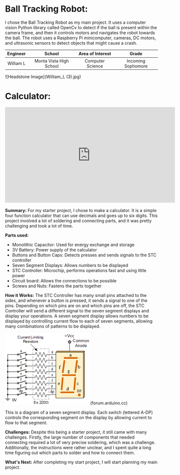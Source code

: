 # Ball Tracking Robot:

I chose the Ball Tracking Robot as my main project. It uses a computer vision Python library called OpenCv to detect if the ball is present within the camera frame, and then it controls motors and navigates the robot towards the ball. The robot uses a Raspberry Pi minicomputer, cameras, DC motors, and ultrasonic sensors to detect objects that might cause a crash.

| **Engineer** | **School** | **Area of Interest** | **Grade** |
|:--:|:--:|:--:|:--:|
| William L | Monta Vista High School | Computer Science | Incoming Sophomore

![Headstone Image](William_L (3).jpg)


# Calculator:

<iframe width="560" height="315" src="https://www.youtube.com/embed/q9Mwomvro4c?si=zozlNiDIa9Zl9xtW" title="YouTube video player" frameborder="0" allow="accelerometer; autoplay; clipboard-write; encrypted-media; gyroscope; picture-in-picture; web-share" referrerpolicy="strict-origin-when-cross-origin" allowfullscreen></iframe>

**Summary:**
For my starter project, I chose to make a calculator. It is a simple four function calculator that can use decimals and goes up to six digits. This project involved a lot of soldering and connecting parts, and it was pretty challenging and took a lot of time.

**Parts used:**
- Monolithic Capacitor: Used for energy exchange and storage
- 3V Battery: Power supply of the calculator
- Buttons and Button Caps: Detects presses and sends signals to the STC controller
- Seven Segment Displays: Allows numbers to be displayed
- STC Controller: Microchip, performs operations fast and using little power
- Circuit board: Allows the connections to be possible
- Screws and Nuts: Fastens the parts together

**How it Works:**
The STC Controller has many small pins attached to the sides, and whenever a button is pressed, it sends a signal to one of the pins. Depending on which pins are on and which pins are off, the STC Controller will send a different signal to the seven segment displays and display your operations. A seven segment display allows numbers to be displayed by controlling current flow to each of seven segments, allowing many combinations of patterns to be displayed.

![Headstone Image](sevensegment.jpeg)
(forum.arduino.cc)

This is a diagram of a seven segment display. Each switch (lettered A-DP) controls the corresponding segment on the display by allowing current to flow to that segment.

**Challenges:**
Despite this being a starter project, it still came with many challenges. Firstly, the large number of components that needed connecting required a lot of very precise soldering, which was a challenge. Additionally, the instructions were rather unclear, and I spent quite a long time figuring out which parts to solder and how to connect them. 

**What's Next:**
After completing my start project, I will start planning my main project.


<!--
# Ball Tracking Robot
<!--Replace this text with a brief description (2-3 sentences) of your project. This description should draw the reader in and make them interested in what you've built. You can include what the biggest challenges, takeaways, and triumphs from completing the project were. As you complete your portfolio, remember your audience is less familiar than you are with all that your project entails!-->

<!-- You should comment out all portions of your portfolio that you have not completed yet, as well as any instructions: -->
<!--- This is an HTML comment in Markdown -->
<!--- Anything between these symbols will not render on the published site -->
<!--
| **Engineer** | **School** | **Area of Interest** | **Grade** |
|:--:|:--:|:--:|:--:|
| William L | Monta Vista High School | Computer Science | Incoming Sophomore

**Replace the BlueStamp logo below with an image of yourself and your completed project. Follow the guide [here](https://tomcam.github.io/least-github-pages/adding-images-github-pages-site.html) if you need help.**

![Headstone Image](logo.svg)
  
# Final Milestone

**Don't forget to replace the text below with the embedding for your milestone video. Go to Youtube, click Share -> Embed, and copy and paste the code to replace what's below.**

<iframe width="560" height="315" src="https://www.youtube.com/embed/F7M7imOVGug" title="YouTube video player" frameborder="0" allow="accelerometer; autoplay; clipboard-write; encrypted-media; gyroscope; picture-in-picture; web-share" allowfullscreen></iframe>

For your final milestone, explain the outcome of your project. Key details to include are:
- What you've accomplished since your previous milestone
- What your biggest challenges and triumphs were at BSE
- A summary of key topics you learned about
- What you hope to learn in the future after everything you've learned at BSE



# Second Milestone

**Don't forget to replace the text below with the embedding for your milestone video. Go to Youtube, click Share -> Embed, and copy and paste the code to replace what's below.**

<iframe width="560" height="315" src="https://www.youtube.com/embed/y3VAmNlER5Y" title="YouTube video player" frameborder="0" allow="accelerometer; autoplay; clipboard-write; encrypted-media; gyroscope; picture-in-picture; web-share" allowfullscreen></iframe>

For your second milestone, explain what you've worked on since your previous milestone. You can highlight:
- Technical details of what you've accomplished and how they contribute to the final goal
- What has been surprising about the project so far
- Previous challenges you faced that you overcame
- What needs to be completed before your final milestone 

# First Milestone

**Don't forget to replace the text below with the embedding for your milestone video. Go to Youtube, click Share -> Embed, and copy and paste the code to replace what's below.**

<iframe width="560" height="315" src="https://www.youtube.com/embed/CaCazFBhYKs" title="YouTube video player" frameborder="0" allow="accelerometer; autoplay; clipboard-write; encrypted-media; gyroscope; picture-in-picture; web-share" allowfullscreen></iframe>

For your first milestone, describe what your project is and how you plan to build it. You can include:
- An explanation about the different components of your project and how they will all integrate together
- Technical progress you've made so far
- Challenges you're facing and solving in your future milestones
- What your plan is to complete your project

# Schematics 
Here's where you'll put images of your schematics. [Tinkercad](https://www.tinkercad.com/blog/official-guide-to-tinkercad-circuits) and [Fritzing](https://fritzing.org/learning/) are both great resoruces to create professional schematic diagrams, though BSE recommends Tinkercad becuase it can be done easily and for free in the browser. 

# Code
Here's where you'll put your code. The syntax below places it into a block of code. Follow the guide [here]([url](https://www.markdownguide.org/extended-syntax/)) to learn how to customize it to your project needs. 

```c++
void setup() {
  // put your setup code here, to run once:
  Serial.begin(9600);
  Serial.println("Hello World!");
}

void loop() {
  // put your main code here, to run repeatedly:

}
```

# Bill of Materials
Here's where you'll list the parts in your project. To add more rows, just copy and paste the example rows below.
Don't forget to place the link of where to buy each component inside the quotation marks in the corresponding row after href =. Follow the guide [here]([url](https://www.markdownguide.org/extended-syntax/)) to learn how to customize this to your project needs. 

| **Part** | **Note** | **Price** | **Link** |
|:--:|:--:|:--:|:--:|
| Item Name | What the item is used for | $Price | <a href="https://www.amazon.com/Arduino-A000066-ARDUINO-UNO-R3/dp/B008GRTSV6/"> Link </a> |
| Item Name | What the item is used for | $Price | <a href="https://www.amazon.com/Arduino-A000066-ARDUINO-UNO-R3/dp/B008GRTSV6/"> Link </a> |
| Item Name | What the item is used for | $Price | <a href="https://www.amazon.com/Arduino-A000066-ARDUINO-UNO-R3/dp/B008GRTSV6/"> Link </a> |

# Other Resources/Examples
One of the best parts about Github is that you can view how other people set up their own work. Here are some past BSE portfolios that are awesome examples. You can view how they set up their portfolio, and you can view their index.md files to understand how they implemented different portfolio components.
- [Example 1](https://trashytuber.github.io/YimingJiaBlueStamp/)
- [Example 2](https://sviatil0.github.io/Sviatoslav_BSE/)
- [Example 3](https://arneshkumar.github.io/arneshbluestamp/)

To watch the BSE tutorial on how to create a portfolio, click here. -->
